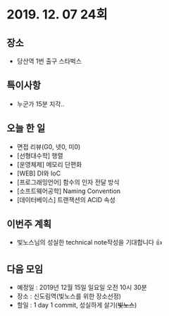 # 2019. 12. 07 24회

## 장소
- 당산역 1번 출구 스타벅스

## 특이사항
- 누군가 15분 지각..
 
## 오늘 한 일
- 면접 리뷰(G0, 넷0, 미0)
- [선형대수학] 행렬
- [운영체제] 메모리 단편화
- [WEB] DI와 IoC
- [프로그래밍언어] 함수의 인자 전달 방식
- [소프트웨어공학] Naming Convention
- [데이터베이스] 트랜잭션의 ACID 속성

## 이번주 계획
- 빛노스님의 성실한 technical note작성을 기대합니다 :+1: 

## 다음 모임
- 예정일 : 2019년 12월 15일 일요일 오전 10시 30분
- 장소 : 신도림역(빛노스를 위한 장소선정)
- 할일 : 1 day 1 commit, 성실하게 살기(~~빛노스~~)
